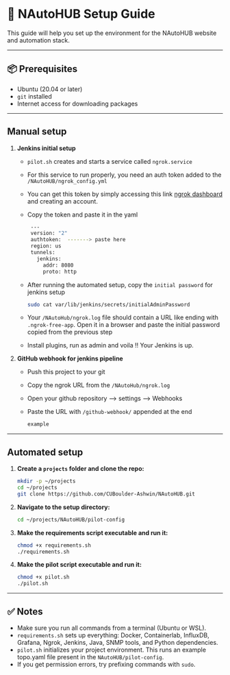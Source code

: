 # 🚀 NAutoHUB Setup Guide

This guide will help you set up the environment for the NAutoHUB website and automation stack.

---

## 📦 Prerequisites

- Ubuntu (20.04 or later)
- `git` installed
- Internet access for downloading packages


---


## Manual setup

1. **Jenkins initial setup**
   - `pilot.sh` creates and starts a service called `ngrok.service`
   - For this service to run properly, you need an auth token added to the `/NAutoHUB/ngrok_config.yml`
   - You can get this token by simply accessing this link [ngrok dashboard](https://dashboard.ngrok.com/get-started/your-authtoken) and creating an account.
   - Copy the token and paste it in the yaml
     
     ```bash
      ---
      version: "2"
      authtoken:  -------> paste here
      region: us
      tunnels:
        jenkins:
          addr: 8080
          proto: http

   - After running the automated setup, copy the `initial password` for jenkins setup
      ```bash
      sudo cat var/lib/jenkins/secrets/initialAdminPassword
      
   - Your `/NAutoHub/ngrok.log` file should contain a URL like ending with `.ngrok-free-app`. Open it in a browser and paste the initial password copied from the previous step
   - Install plugins, run as admin and voila !! Your Jenkins is up.
  
2. **GitHub webhook for jenkins pipeline**
   - Push this project to your git
   - Copy the ngrok URL from the `/NAutoHub/ngrok.log`
   - Open your github repository --> settings --> Webhooks
   - Paste the URL with `/github-webhook/` appended at the end

     ```bash
     example

---


## Automated setup

1. **Create a `projects` folder and clone the repo:**

   ```bash
   mkdir -p ~/projects
   cd ~/projects
   git clone https://github.com/CUBoulder-Ashwin/NAutoHUB.git

2. **Navigate to the setup directory:**

   ```bash
   cd ~/projects/NAutoHUB/pilot-config
   
3. **Make the requirements script executable and run it:**

   ```bash
   chmod +x requirements.sh
   ./requirements.sh

4. **Make the pilot script executable and run it:**

   ```bash
   chmod +x pilot.sh
   ./pilot.sh


---


## ✅ Notes

- Make sure you run all commands from a terminal (Ubuntu or WSL).
- `requirements.sh` sets up everything: Docker, Containerlab, InfluxDB, Grafana, Ngrok, Jenkins, Java, SNMP tools, and Python dependencies.
- `pilot.sh` initializes your project environment. This runs an example topo.yaml file present in the `NAutoHUB/pilot-config`.
- If you get permission errors, try prefixing commands with `sudo`.
